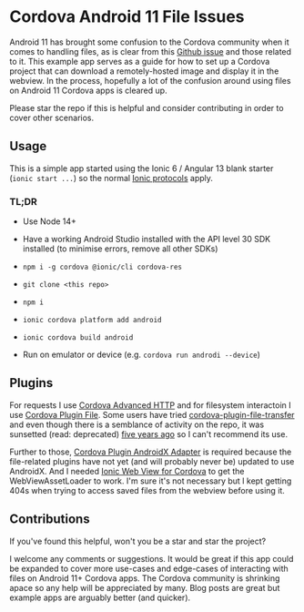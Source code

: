 # Cordova Android 11 File Issues

Android 11 has brought some confusion to the Cordova community when it comes to handling files,
as is clear from this [Github issue](https://github.com/apache/cordova-plugin-file/issues/426)
and those related to it. This example app serves as a guide for how to set up a Cordova project
that can download a remotely-hosted image and display it in the webview. In the process, hopefully
a lot of the confusion around using files on Android 11 Cordova apps is cleared up.

Please star the repo if this is helpful and consider contributing in order to cover other scenarios.

## Usage

This is a simple app started using the Ionic 6 / Angular 13 blank starter (`ionic start ...`) so the
normal [Ionic protocols](https://ionicframework.com/docs/) apply.

### TL;DR

- Use Node 14+

- Have a working Android Studio installed with the API level 30 SDK installed (to minimise errors, remove all other SDKs)

- `npm i -g cordova @ionic/cli cordova-res`

- `git clone <this repo>`

- `npm i`

- `ionic cordova platform add android`

- `ionic cordova build android`

- Run on emulator or device (e.g. `cordova run androdi --device`)

## Plugins

For requests I use [Cordova Advanced HTTP](https://github.com/silkimen/cordova-plugin-advanced-http)
and for filesystem interactoin I use [Cordova Plugin File](https://github.com/apache/cordova-plugin-file).
Some users have tried [cordova-plugin-file-transfer](https://github.com/apache/cordova-plugin-file-transfer)
and even though there is a semblance of activity on the repo, it was sunsetted (read: deprecated) [five
years ago](https://cordova.apache.org/blog/2017/10/18/from-filetransfer-to-xhr2.html) so I can't
recommend its use.

Further to those, [Cordova Plugin AndroidX Adapter](https://github.com/dpa99c/cordova-plugin-androidx-adapter)
is required because the file-related plugins have not yet (and will probably never be) updated to use AndroidX.
And I needed [Ionic Web View for Cordova](https://github.com/ionic-team/cordova-plugin-ionic-webview)
to get the WebViewAssetLoader to work. I'm sure it's not necessary but I kept getting 404s when trying to
access saved files from the webview before using it.

## Contributions

If you've found this helpful, won't you be a star and star the project?

I welcome any comments or suggestions. It would be great if this app could be expanded to cover more use-cases
and edge-cases of interacting with files on Android 11+ Cordova apps. The Cordova community is shrinking apace
so any help will be appreciated by many. Blog posts are great but example apps are arguably better (and quicker).
